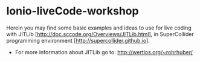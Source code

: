 Ionio-liveCode-workshop
=======================
Herein you may find some basic examples and ideas to use for live coding with JITLib [http://doc.sccode.org/Overviews/JITLib.html], in SuperCollider programming environment [http://supercollider.github.io].

* For more information about JITLib go to: http://wertlos.org/~rohrhuber/
